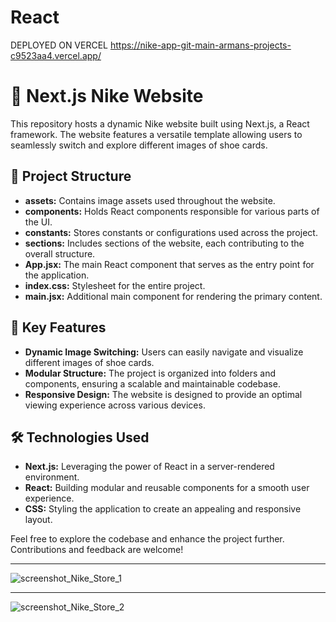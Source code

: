 # React

DEPLOYED ON VERCEL https://nike-app-git-main-armans-projects-c9523aa4.vercel.app/

# 🚀 Next.js Nike Website

This repository hosts a dynamic Nike website built using Next.js, a React framework. The website features a versatile template allowing users to seamlessly switch and explore different images of shoe cards.

## 📂 Project Structure

- **assets:** Contains image assets used throughout the website.
- **components:** Holds React components responsible for various parts of the UI.
- **constants:** Stores constants or configurations used across the project.
- **sections:** Includes sections of the website, each contributing to the overall structure.
- **App.jsx:** The main React component that serves as the entry point for the application.
- **index.css:** Stylesheet for the entire project.
- **main.jsx:** Additional main component for rendering the primary content.

## 🔑 Key Features

- **Dynamic Image Switching:** Users can easily navigate and visualize different images of shoe cards.
- **Modular Structure:** The project is organized into folders and components, ensuring a scalable and maintainable codebase.
- **Responsive Design:** The website is designed to provide an optimal viewing experience across various devices.

## 🛠️ Technologies Used

- **Next.js:** Leveraging the power of React in a server-rendered environment.
- **React:** Building modular and reusable components for a smooth user experience.
- **CSS:** Styling the application to create an appealing and responsive layout.

Feel free to explore the codebase and enhance the project further. Contributions and feedback are welcome!

---

![screenshot_Nike_Store_1](https://github.com/SarkissArmaniUS/next.js-Nike_Store_Deployed/assets/97789627/dc9f0072-50a1-4f9f-89f6-320d21fb8430)

---

![screenshot_Nike_Store_2](https://github.com/SarkissArmaniUS/next.js-Nike_Store_Deployed/assets/97789627/3b896180-c42a-41f4-84f5-8ae782508149)
